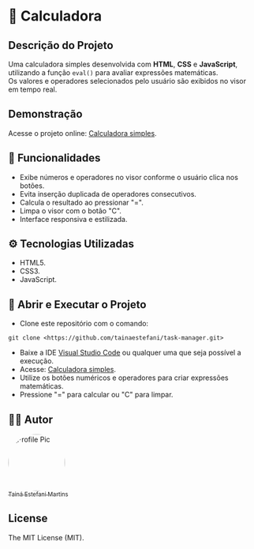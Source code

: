 # 🧮 Calculadora

## Descrição do Projeto
Uma calculadora simples desenvolvida com **HTML**, **CSS** e **JavaScript**, utilizando a função `eval()` para avaliar expressões matemáticas.  
Os valores e operadores selecionados pelo usuário são exibidos no visor em tempo real.

## Demonstração
Acesse o projeto online: [Calculadora simples](https://tainaestefani.github.io/calculadora-javascript/).

## 🔨 Funcionalidades
- Exibe números e operadores no visor conforme o usuário clica nos botões.
- Evita inserção duplicada de operadores consecutivos.
- Calcula o resultado ao pressionar "=".
- Limpa o visor com o botão "C".
- Interface responsiva e estilizada.

## ⚙️ Tecnologias Utilizadas
- HTML5.
- CSS3.
- JavaScript.

## 🔧 Abrir e Executar o Projeto
* Clone este repositório com o comando:
```
git clone <https://github.com/tainaestefani/task-manager.git>
```
* Baixe a IDE [Visual Studio Code](https://code.visualstudio.com/download) ou qualquer uma que seja possível a execução.
* Acesse: [Calculadora simples](https://tainaestefani.github.io/calculadora-javascript/).
* Utilize os botões numéricos e operadores para criar expressões matemáticas.
* Pressione "=" para calcular ou "C" para limpar.

## 🧑‍💻 Autor
[<img alt="Profile Pic" src="https://avatars.githubusercontent.com/u/154456749?v=4" width="115" style="border-radius:50%"><br><sub>Tainá Estefani Martins</sub>](https://github.com/tainaestefani)

## License
The MIT License (MIT).

